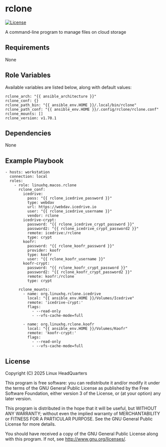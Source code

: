 # rclone

[![License](https://img.shields.io/badge/license-GPLv3-lightgreen)](https://www.gnu.org/licenses/gpl-3.0.en.html#license-text)

A command-line program to manage files on cloud storage

## Requirements

None

## Role Variables

Available variables are listed below, along with default values:

    rclone_arch: "{{ ansible_architecture }}"
    rclone_conf: {}
    rclone_path_bin: "{{ ansible_env.HOME }}/.local/bin/rclone"
    rclone_path_conf: "{{ ansible_env.HOME }}/.config/rclone/rclone.conf"
    rclone_mounts: []
    rclone_version: v1.70.1

## Dependencies

None

## Example Playbook

    - hosts: workstation
      connection: local
      roles:
        - role: linuxhq.macos.rclone
          rclone_conf:
            icedrive:
              pass: "{{ rclone_icedrive_password }}"
              type: webdav
              url: https://webdav.icedrive.io
              user: "{{ rclone_icedrive_username }}"
              vendor: rclone
            icedrive-crypt:
              password: "{{ rclone_icedrive_crypt_password }}"
              password2: "{{ rclone_icedrive_crypt_password2 }}"
              remote: icedrive:/rclone
              type: crypt
            koofr:
              password: "{{ rclone_koofr_password }}"
              provider: koofr
              type: koofr
              user: "{{ rclone_koofr_username }}"
            koofr-crypt:
              password: "{{ rclone_koofr_crypt_password }}"
              password2: "{{ rclone_koofr_crypt_password2 }}"
              remote: koofr:/rclone
              type: crypt

          rclone_mounts:
            - name: org.linuxhq.rclone.icedrive
              local: "{{ ansible_env.HOME }}/Volumes/Icedrive"
              remote: 'icedrive-crypt:'
              flags:
                - --read-only
                - --vfs-cache-mode=full

            - name: org.linuxhq.rclone.koofr
              local: "{{ ansible_env.HOME }}/Volumes/Koofr"
              remote: 'koofr-crypt:'
              flags:
                - --read-only
                - --vfs-cache-mode=full

## License

Copyright (C) 2025 Linux HeadQuarters

This program is free software: you can redistribute it and/or modify
it under the terms of the GNU General Public License as published by
the Free Software Foundation, either version 3 of the License, or
(at your option) any later version.

This program is distributed in the hope that it will be useful,
but WITHOUT ANY WARRANTY; without even the implied warranty of
MERCHANTABILITY or FITNESS FOR A PARTICULAR PURPOSE. See the
GNU General Public License for more details.

You should have received a copy of the GNU General Public License
along with this program. If not, see <http://www.gnu.org/licenses/>.
